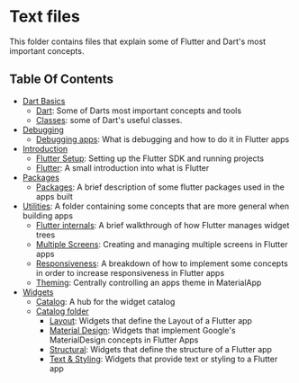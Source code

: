 # Text files

This folder contains files that explain some of Flutter and Dart's most important concepts.

## Table Of Contents

- [Dart Basics](DART_BASICS/)
  - [Dart](DART_BASICS/dart.md): Some of Darts most important concepts and tools
  - [Classes](DART_BASICS/classes.md): some of Dart's useful classes.
- [Debugging](DEBUGGING/)
  - [Debugging apps](DEBUGGING/debugging_apps.md): What is debugging and how to do it in Flutter apps
- [Introduction](INTRODUCTION/)
  - [Flutter Setup](INTRODUCTION/flutter_setup.md): Setting up the Flutter SDK and running projects
  - [Flutter](INTRODUCTION/flutter.md): A small introduction into what is Flutter
- [Packages](PACKAGES/)
  - [Packages](PACKAGES/packages.md): A brief description of some flutter packages used in the apps built
- [Utilities](UTILITIES/): A folder containing some concepts that are more general when building apps
  - [Flutter internals](UTILITIES/flutter_internals.md): A brief walkthrough of how Flutter manages widget trees
  - [Multiple Screens](UTILITIES/multiple_screens.md): Creating and managing multiple screens in Flutter apps
  - [Responsiveness](UTILITIES/responsiveness.md): A breakdown of how to implement some concepts in order to increase responsiveness in Flutter apps
  - [Theming](UTILITIES/theming.md): Centrally controlling an apps theme in MaterialApp
- [Widgets](WIDGETS/)
  - [Catalog](WIDGETS/catalog.md): A hub for the widget catalog
  - [Catalog folder](WIDGETS/catalog/)
    - [Layout](WIDGETS/catalog/layout.md): Widgets that define the Layout of a Flutter app
    - [Material Design](WIDGETS/catalog/material_design.md): Widgets that implement Google's MaterialDesign concepts in Flutter Apps
    - [Structural](WIDGETS/catalog/structural.md): Widgets that define the structure of a Flutter app
    - [Text & Styling](WIDGETS/catalog/text_styling.md): Widgets that provide text or styling to a Flutter app
  